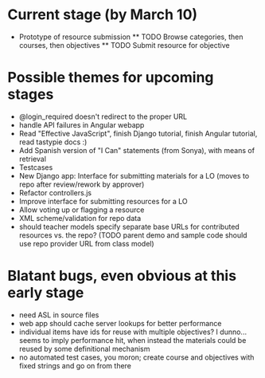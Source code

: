 Current stage (by March 10)
=========================

* Prototype of resource submission
** TODO Browse categories, then courses, then objectives
** TODO Submit resource for objective

Possible themes for upcoming stages
===================================

* @login_required doesn't redirect to the proper URL
* handle API failures in Angular webapp
* Read "Effective JavaScript", finish Django tutorial, finish Angular tutorial, read tastypie docs :)
* Add Spanish version of "I Can" statements (from Sonya), with means of retrieval
* Testcases
* New Django app: Interface for submitting materials for a LO (moves to repo after review/rework by approver)
* Refactor controllers.js
* Improve interface for submitting resources for a LO
* Allow voting up or flagging a resource
* XML scheme/validation for repo data
* should teacher models specify separate base URLs for contributed resources vs. the repo? (TODO parent demo and sample code should use repo provider URL from class model)

Blatant bugs, even obvious at this early stage
==============================================

* need ASL in source files
* web app should cache server lookups for better performance
* individual items have ids for reuse with multiple objectives?  I dunno...  seems to imply performance hit, when instead the materials could be reused by some definitional mechanism
* no automated test cases, you moron; create course and objectives with fixed strings and go on from there
